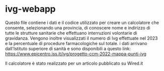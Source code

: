 # ivg-webapp

Questo file contiene i dati e il codice utilizzato per creare un calcolatore che consente, selezionando una provincia, di conoscere nome e indirizzo di tutte le strutture sanitarie che effettuano interruzioni volontarie di gravidanza. Vengono inoltre visualizzati il numero di Ivg effettuate nel 2023 e la percentuale di procedure farmacologiche sul totale. i dati arrivano dall'Istituto superiore di sanità e sono disponibili a questo link: https://www.epicentro.iss.it/ivg/progetto-ccm-2022-mappa-punti-ivg

Il calcolatore è stato realizzato per un articolo pubblicato su Wired.it
